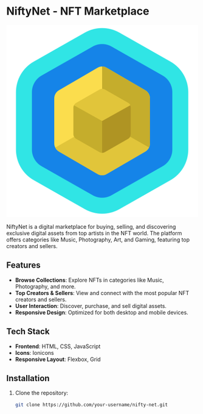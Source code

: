 # NiftyNet - NFT Marketplace

![NiftyNet Logo](images/icon.png)

NiftyNet is a digital marketplace for buying, selling, and discovering exclusive digital assets from top artists in the NFT world. The platform offers categories like Music, Photography, Art, and Gaming, featuring top creators and sellers.

## Features

- **Browse Collections**: Explore NFTs in categories like Music, Photography, and more.
- **Top Creators & Sellers**: View and connect with the most popular NFT creators and sellers.
- **User Interaction**: Discover, purchase, and sell digital assets.
- **Responsive Design**: Optimized for both desktop and mobile devices.

## Tech Stack

- **Frontend**: HTML, CSS, JavaScript
- **Icons**: Ionicons
- **Responsive Layout**: Flexbox, Grid

## Installation

1. Clone the repository:

   ```bash
   git clone https://github.com/your-username/nifty-net.git
